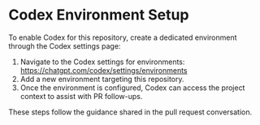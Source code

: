# Codex Environment Setup

To enable Codex for this repository, create a dedicated environment through the Codex settings page:

1. Navigate to the Codex settings for environments: https://chatgpt.com/codex/settings/environments
2. Add a new environment targeting this repository.
3. Once the environment is configured, Codex can access the project context to assist with PR follow-ups.

These steps follow the guidance shared in the pull request conversation.
